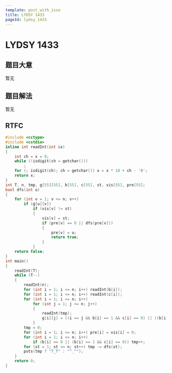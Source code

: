```yaml
---
template: post_with_isso
title: LYDSY 1433
pageId: lydsy_1433
---
```


# LYDSY 1433
<span id="poem"></span><script>$(function(){$.ajax('/api/poem?rnd='+Date.now()+Math.random()).done(function(data){$('#poem').text(data);});});</script>
## 题目大意
暂无

## 题目解法
暂无

## RTFC

```cpp
#include <cctype>
#include <cstdio>
inline int readInt(int &x)
{
    int ch = x = 0;
    while (!isdigit(ch = getchar()))
        ;
    for (; isdigit(ch); ch = getchar()) x = x * 10 + ch - '0';
    return x;
}
int T, n, tmp, g[55][55], b[55], c[55], st, vis[55], pre[55];
bool dfs(int u)
{
    for (int v = 1; v <= n; v++)
        if (g[u][v])
            if (vis[v] != st)
            {
                vis[v] = st;
                if (pre[v] == 0 || dfs(pre[v]))
                {
                    pre[v] = u;
                    return true;
                }
            }
    return false;
}
int main()
{
    readInt(T);
    while (T--)
    {
        readInt(n);
        for (int i = 1; i <= n; i++) readInt(b[i]);
        for (int i = 1; i <= n; i++) readInt(c[i]);
        for (int i = 1; i <= n; i++)
            for (int j = 1; j <= n; j++)
            {
                readInt(tmp);
                g[i][j] = ((i == j && b[i] == 1 && c[i] == 0) || ((b[i] == 0 || (b[i] == 1 && c[i] == 0)) && tmp && b[j] == 1));
            }
        tmp = 0;
        for (int i = 1; i <= n; i++) pre[i] = vis[i] = 0;
        for (int i = 1; i <= n; i++)
            if (b[i] == 0 || (b[i] == 1 && c[i] == 0)) tmp++;
        for (st = 1; st <= n; st++) tmp -= dfs(st);
        puts(tmp ? "T_T" : "^_^");
    }
    return 0;
}

```
<div id="__comment"></div>

